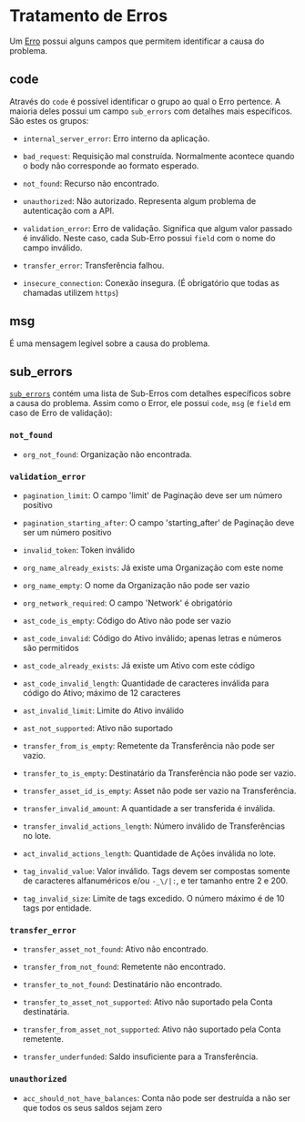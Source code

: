 # Tratamento de Erros

Um [Erro](#error) possui alguns campos que permitem identificar a causa do problema.

## code

Através do `code` é possível identificar o grupo ao qual o Erro pertence. A maioria deles possui um campo `sub_errors` com detalhes mais específicos. São estes os grupos:

- `internal_server_error`: Erro interno da aplicação.

- `bad_request`: Requisição mal construída. Normalmente acontece quando o body não corresponde ao formato esperado.

- `not_found`: Recurso não encontrado.

- `unauthorized`: Não autorizado. Representa algum problema de autenticação com a API.

- `validation_error`: Erro de validação. Significa que algum valor passado é inválido. Neste caso, cada Sub-Erro possui `field` com o nome do campo inválido.

- `transfer_error`: Transferência falhou.

- `insecure_connection`: Conexão insegura. (É obrigatório que todas as chamadas utilizem `https`)

## msg

É uma mensagem legível sobre a causa do problema.

## sub_errors

[`sub_errors`](#suberror) contém uma lista de Sub-Erros com detalhes específicos sobre a causa do problema.
Assim como o Error, ele possui `code`, `msg` (e `field` em caso de Erro de validação):

### `not_found`

- `org_not_found`: Organização não encontrada.



### `validation_error`

- `pagination_limit`: O campo 'limit' de Paginação deve ser um número positivo 

- `pagination_starting_after`: O campo 'starting_after' de Paginação deve ser um número positivo 

- `invalid_token`: Token inválido 

- `org_name_already_exists`: Já existe uma Organização com este nome 

- `org_name_empty`: O nome da Organização não pode ser vazio 

- `org_network_required`: O campo 'Network' é obrigatório 

- `ast_code_is_empty`: Código do Ativo não pode ser vazio

- `ast_code_invalid`: Código do Ativo inválido; apenas letras e números são permitidos

- `ast_code_already_exists`: Já existe um Ativo com este código

- `ast_code_invalid_length`: Quantidade de caracteres inválida para código do Ativo; máximo de 12 caracteres

- `ast_invalid_limit`: Limite do Ativo inválido

- `ast_not_supported`: Ativo não suportado 

- `transfer_from_is_empty`: Remetente da Transferência não pode ser vazio.

- `transfer_to_is_empty`: Destinatário da Transferência não pode ser vazio.

- `transfer_asset_id_is_empty`: Asset não pode ser vazio na Transferência.

- `transfer_invalid_amount`: A quantidade a ser transferida é inválida.

- `transfer_invalid_actions_length`: Número inválido de Transferências no lote.

- `act_invalid_actions_length`: Quantidade de Ações inválida no lote.

- `tag_invalid_value`: Valor inválido. Tags devem ser compostas somente de caracteres alfanuméricos e/ou `-_\/|:`, e ter tamanho entre 2 e 200.

- `tag_invalid_size`: Limite de tags excedido. O número máximo é de 10 tags por entidade.

### `transfer_error`

- `transfer_asset_not_found`: Ativo não encontrado.

- `transfer_from_not_found`: Remetente não encontrado.

- `transfer_to_not_found`: Destinatário não encontrado.

- `transfer_to_asset_not_supported`: Ativo não suportado pela Conta destinatária.

- `transfer_from_asset_not_supported`: Ativo não suportado pela Conta remetente.

- `transfer_underfunded`: Saldo insuficiente para a Transferência.

### `unauthorized`

- `acc_should_not_have_balances`: Conta não pode ser destruída a não ser que todos os seus saldos sejam zero
